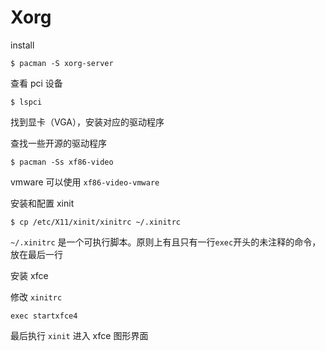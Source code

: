 # Xorg

install  

```
$ pacman -S xorg-server
```

查看 pci 设备  

```
$ lspci
```

找到显卡（VGA），安装对应的驱动程序  

查找一些开源的驱动程序  

```
$ pacman -Ss xf86-video
```

vmware 可以使用 `xf86-video-vmware`  

安装和配置 xinit   

```
$ cp /etc/X11/xinit/xinitrc ~/.xinitrc
```

`~/.xinitrc` 是一个可执行脚本。原则上有且只有一行`exec`开头的未注释的命令，放在最后一行

安装 xfce  

修改 `xinitrc` 

```
exec startxfce4
```

最后执行 `xinit` 进入 xfce 图形界面
